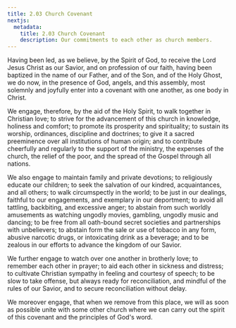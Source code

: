 ```yaml
---
title: 2.03 Church Covenant
nextjs:
  metadata:
    title: 2.03 Church Covenant
    description: Our commitments to each other as church members.
---
```



Having been led, as we believe, by the Spirit of God, to receive the Lord Jesus Christ as our Savior, and on profession of our faith, having been baptized in the name of our Father, and of the Son, and of the Holy Ghost, we do now, in the presence of God, angels, and this assembly, most solemnly and joyfully enter into a covenant with one another, as one body in Christ.

We engage, therefore, by the aid of the Holy Spirit, to walk together in Christian love; to strive for the advancement of this church in knowledge, holiness and comfort; to promote its prosperity and spirituality; to sustain its worship, ordinances, discipline and doctrines; to give it a sacred preeminence over all institutions of human origin; and to contribute cheerfully and regularly to the support of the ministry, the expenses of the church, the relief of the poor, and the spread of the Gospel through all nations.

We also engage to maintain family and private devotions; to religiously educate our children; to seek the salvation of our kindred, acquaintances, and all others; to walk circumspectly in the world; to be just in our dealings, faithful to our engagements, and exemplary in our deportment; to avoid all tattling, backbiting, and excessive anger; to abstain from such worldly amusements as watching ungodly movies, gambling, ungodly music and dancing; to be free from all oath-bound secret societies and partnerships with unbelievers; to abstain form the sale or use of tobacco in any form, abusive narcotic drugs, or intoxicating drink as a beverage; and to be zealous in our efforts to advance the kingdom of our Savior.

We further engage to watch over one another in brotherly love; to remember each other in prayer; to aid each other in sickness and distress; to cultivate Christian sympathy in feeling and courtesy of speech; to be slow to take offense, but always ready for reconciliation, and mindful of the rules of our Savior, and to secure reconciliation without delay.

We moreover engage, that when we remove from this place, we will as soon as possible unite with some other church where we can carry out the spirit of this covenant and the principles of God's word.